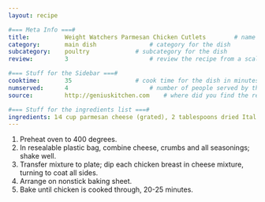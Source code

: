 ```yaml
---
layout: recipe

#=== Meta Info ===#
title: 			Weight Watchers Parmesan Chicken Cutlets		# name of the dish
category:		main dish				# category for the dish
subcategory:	poultry				# subcategory for the dish
review:			3						# review the recipe from a scale of 1 (bad!) to 5 (amazing!)

#=== Stuff for the Sidebar ===#
cooktime:		35					# cook time for the dish in minutes
numserved:		4						# number of people served by the dish
source:			http://geniuskitchen.com  	# where did you find the recipe?

#=== Stuff for the ingredients list ===#
ingredients: 1⁄4 cup parmesan cheese (grated), 2 tablespoons dried Italian seasoned breadcrumbs, 1⁄8 teaspoon paprika, 1 teaspoon dried parsley, 1⁄2 teaspoon garlic powder, 1⁄4 teaspoon fresh ground pepper, 4 (1/4 lb) boneless skinless chicken breast
---
```


1. Preheat oven to 400 degrees.
2. In resealable plastic bag, combine cheese, crumbs and all seasonings; shake well.
3. Transfer mixture to plate; dip each chicken breast in cheese mixture, turning to coat all sides.
4. Arrange on nonstick baking sheet.
5. Bake until chicken is cooked through, 20-25 minutes.
